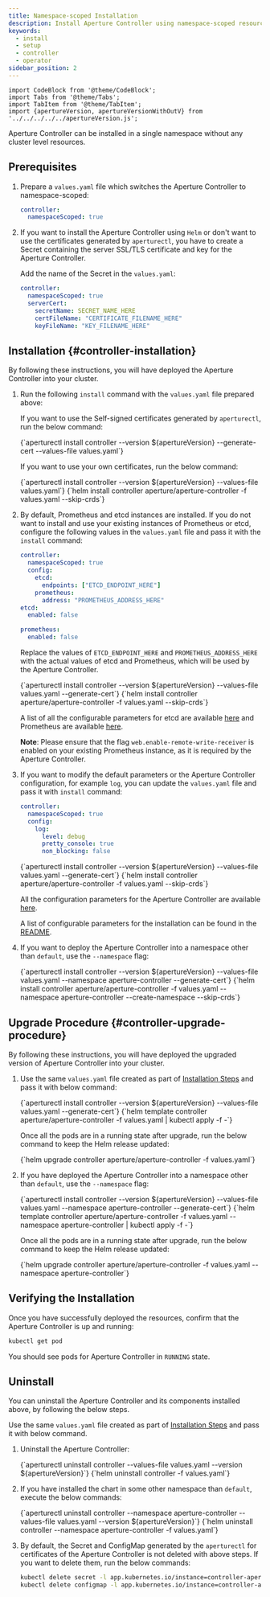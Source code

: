 ```yaml
---
title: Namespace-scoped Installation
description: Install Aperture Controller using namespace-scoped resources
keywords:
  - install
  - setup
  - controller
  - operator
sidebar_position: 2
---
```


```mdx-code-block
import CodeBlock from '@theme/CodeBlock';
import Tabs from '@theme/Tabs';
import TabItem from '@theme/TabItem';
import {apertureVersion, apertureVersionWithOutV} from '../../../../../apertureVersion.js';
```

Aperture Controller can be installed in a single namespace without any cluster
level resources.

## Prerequisites

1. Prepare a `values.yaml` file which switches the Aperture Controller to
   namespace-scoped:

   ```yaml
   controller:
     namespaceScoped: true
   ```

2. If you want to install the Aperture Controller using `Helm` or don't want to
   use the certificates generated by `aperturectl`, you have to create a Secret
   containing the server SSL/TLS certificate and key for the Aperture
   Controller.

   Add the name of the Secret in the `values.yaml`:

   ```yaml
   controller:
     namespaceScoped: true
     serverCert:
       secretName: SECRET_NAME_HERE
       certFileName: "CERTIFICATE_FILENAME_HERE"
       keyFileName: "KEY_FILENAME_HERE"
   ```

## Installation {#controller-installation}

By following these instructions, you will have deployed the Aperture Controller
into your cluster.

1. Run the following `install` command with the `values.yaml` file prepared
   above:

   <Tabs groupId="setup" queryString>
   <TabItem value="aperturectl" label="aperturectl">

   If you want to use the Self-signed certificates generated by `aperturectl`,
   run the below command:

   <CodeBlock language="bash">
   {`aperturectl install controller --version ${apertureVersion} --generate-cert --values-file values.yaml`}
   </CodeBlock>

   If you want to use your own certificates, run the below command:

   <CodeBlock language="bash">
   {`aperturectl install controller --version ${apertureVersion} --values-file values.yaml`}
   </CodeBlock>

   </TabItem>
   <TabItem value="Helm" label="Helm">
   <CodeBlock language="bash">
   {`helm install controller aperture/aperture-controller -f values.yaml --skip-crds`}
   </CodeBlock>
   </TabItem>
   </Tabs>

2. By default, Prometheus and etcd instances are installed. If you do not want
   to install and use your existing instances of Prometheus or etcd, configure
   the following values in the `values.yaml` file and pass it with the `install`
   command:

   ```yaml
   controller:
     namespaceScoped: true
     config:
       etcd:
         endpoints: ["ETCD_ENDPOINT_HERE"]
       prometheus:
         address: "PROMETHEUS_ADDRESS_HERE"
   etcd:
     enabled: false

   prometheus:
     enabled: false
   ```

   Replace the values of `ETCD_ENDPOINT_HERE` and `PROMETHEUS_ADDRESS_HERE` with
   the actual values of etcd and Prometheus, which will be used by the Aperture
   Controller.

   <Tabs groupId="setup" queryString>
   <TabItem value="aperturectl" label="aperturectl">
   <CodeBlock language="bash">
   {`aperturectl install controller --version ${apertureVersion} --values-file values.yaml --generate-cert`}
   </CodeBlock>
   </TabItem>
   <TabItem value="Helm" label="Helm">
   <CodeBlock language="bash">
   {`helm install controller aperture/aperture-controller -f values.yaml --skip-crds`}
   </CodeBlock>
   </TabItem>
   </Tabs>

   A list of all the configurable parameters for etcd are available
   [here](/reference/configuration/controller.md#etcd) and Prometheus are
   available [here](/reference/configuration/controller.md#prometheus).

   **Note**: Please ensure that the flag `web.enable-remote-write-receiver` is
   enabled on your existing Prometheus instance, as it is required by the
   Aperture Controller.

3. If you want to modify the default parameters or the Aperture Controller
   configuration, for example `log`, you can update the `values.yaml` file and
   pass it with `install` command:

   ```yaml
   controller:
     namespaceScoped: true
     config:
       log:
         level: debug
         pretty_console: true
         non_blocking: false
   ```

   <Tabs groupId="setup" queryString>
   <TabItem value="aperturectl" label="aperturectl">
   <CodeBlock language="bash">
   {`aperturectl install controller --version ${apertureVersion} --values-file values.yaml --generate-cert`}
   </CodeBlock>
   </TabItem>
   <TabItem value="Helm" label="Helm">
   <CodeBlock language="bash">
   {`helm install controller aperture/aperture-controller -f values.yaml --skip-crds`}
   </CodeBlock>
   </TabItem>
   </Tabs>

   All the configuration parameters for the Aperture Controller are available
   [here](/reference/configuration/controller.md).

   A list of configurable parameters for the installation can be found in the
   [README](https://artifacthub.io/packages/helm/aperture/aperture-controller#parameters).

4. If you want to deploy the Aperture Controller into a namespace other than
   `default`, use the `--namespace` flag:

   <Tabs groupId="setup" queryString>
   <TabItem value="aperturectl" label="aperturectl">
   <CodeBlock language="bash">
   {`aperturectl install controller --version ${apertureVersion} --values-file values.yaml --namespace aperture-controller --generate-cert`}
   </CodeBlock>
   </TabItem>
   <TabItem value="Helm" label="Helm">
   <CodeBlock language="bash">
   {`helm install controller aperture/aperture-controller -f values.yaml --namespace aperture-controller --create-namespace --skip-crds`}
   </CodeBlock>
   </TabItem>
   </Tabs>

## Upgrade Procedure {#controller-upgrade-procedure}

By following these instructions, you will have deployed the upgraded version of
Aperture Controller into your cluster.

1. Use the same `values.yaml` file created as part of
   [Installation Steps](#controller-installation) and pass it with below
   command:

   <Tabs groupId="setup" queryString>
   <TabItem value="aperturectl" label="aperturectl">
   <CodeBlock language="bash">
   {`aperturectl install controller --version ${apertureVersion} --values-file values.yaml --generate-cert`}
   </CodeBlock>
   </TabItem>
   <TabItem value="Helm" label="Helm">
   <CodeBlock language="bash">
   {`helm template controller aperture/aperture-controller -f values.yaml | kubectl apply -f -`}
   </CodeBlock>

   Once all the pods are in a running state after upgrade, run the below command
   to keep the Helm release updated:

   <CodeBlock language="bash">
   {`helm upgrade controller aperture/aperture-controller -f values.yaml`}
   </CodeBlock>
   </TabItem>
   </Tabs>

2. If you have deployed the Aperture Controller into a namespace other than
   `default`, use the `--namespace` flag:

   <Tabs groupId="setup" queryString>
   <TabItem value="aperturectl" label="aperturectl">
   <CodeBlock language="bash">
   {`aperturectl install controller --version ${apertureVersion} --values-file values.yaml --namespace aperture-controller --generate-cert`}
   </CodeBlock>
   </TabItem>
   <TabItem value="Helm" label="Helm">
   <CodeBlock language="bash">
   {`helm template controller aperture/aperture-controller -f values.yaml --namespace aperture-controller | kubectl apply -f -`}
   </CodeBlock>

   Once all the pods are in a running state after upgrade, run the below command
   to keep the Helm release updated:

   <CodeBlock language="bash">
   {`helm upgrade controller aperture/aperture-controller -f values.yaml --namespace aperture-controller`}
   </CodeBlock>
   </TabItem>
   </Tabs>

## Verifying the Installation

Once you have successfully deployed the resources, confirm that the Aperture
Controller is up and running:

```bash
kubectl get pod
```

You should see pods for Aperture Controller in `RUNNING` state.

## Uninstall

You can uninstall the Aperture Controller and its components installed above, by
following the below steps.

Use the same `values.yaml` file created as part of
[Installation Steps](#controller-installation) and pass it with below command.

1. Uninstall the Aperture Controller:

   <Tabs groupId="setup" queryString>
   <TabItem value="aperturectl" label="aperturectl">
   <CodeBlock language="bash">
   {`aperturectl uninstall controller --values-file values.yaml --version ${apertureVersion}`}
   </CodeBlock>
   </TabItem>
   <TabItem value="Helm" label="Helm">
   <CodeBlock language="bash">
   {`helm uninstall controller -f values.yaml`}
   </CodeBlock>
   </TabItem>
   </Tabs>

2. If you have installed the chart in some other namespace than `default`,
   execute the below commands:

   <Tabs groupId="setup" queryString>
   <TabItem value="aperturectl" label="aperturectl">
   <CodeBlock language="bash">
   {`aperturectl uninstall controller --namespace aperture-controller --values-file values.yaml --version ${apertureVersion}`}
   </CodeBlock>
   </TabItem>
   <TabItem value="Helm" label="Helm">
   <CodeBlock language="bash">
   {`helm uninstall controller --namespace aperture-controller -f values.yaml`}
   </CodeBlock>
   </TabItem>
   </Tabs>

3. By default, the Secret and ConfigMap generated by the `aperturectl` for
   certificates of the Aperture Controller is not deleted with above steps. If
   you want to delete them, run the below commands:

   ```bash
   kubectl delete secret -l app.kubernetes.io/instance=controller-aperture-controller
   kubectl delete configmap -l app.kubernetes.io/instance=controller-aperture-controller
   ```
